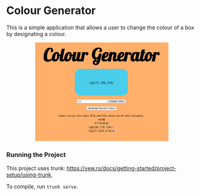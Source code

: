 # Colour Generator

This is a simple application that allows a user to change the colour of a box by designating a colour.

<p align="center"><img src="./images/page.png" alt="A screenshot of the page." width="70%" /></p>


### Running the Project

This project uses trunk: https://yew.rs/docs/getting-started/project-setup/using-trunk.

To compile, run `trunk serve`.
